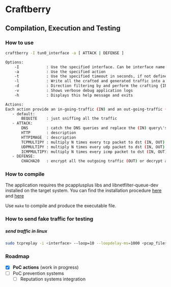 # Craftberry

## Compilation, Execution and Testing

### How to use

```bash
craftberry -I tun0_interface -a [ ATTACK | DEFENSE ]

Options:
    -I            : Use the specified interface. Can be interface name (e.g eth0) or interface IPv4 address
    -a            : Use the specified action
    -t            : Use the specified timeout in seconds, if not defined it runs until some external signals stop the execution (e.g. ctrl+c)
    -l            : Write all the crafted and generated traffic into a pcapng file having name passed by parameter or, if the parameter\'s equal to \'default\', the name is `out_<epoch_ms>.pcapng`
    -d            : Direction filtering by and perform the crafting {IN, OUT}, default = IN
    -v            : Shows verbose debug application logs
    -h            : Displays this help message and exits

Actions:
Each action provide an in-going-traffic (IN) and an out-going-traffic (OUT) craft methods based on the attack direction
   - default:
       BEQUITE    : just sniffing all the traffic
   - ATTACK:
       DNS        : catch the DNS queries and replace the (IN) query\'s value or the (OUT) answer value
       HTTP       : description
       HTTPIMAGE  : description
       TCPMULTIPY : multiply N times every tcp packet to dst (IN, OUT)
       UDPMULTIPY : multiply N times every udp packet to dst (IN, OUT)
       ICMPMULTIPY: multiply N times every icmp packet to dst (IN, OUT)
   - DEFENSE:
       CHACHA20   : encrypt all the outgoing traffic (OUT) or decrypt all the ingoing traffic (IN)
```

### How to compile

The application requires the pcapplusplus libs and libnetfilter-queue-dev installed on the target system.
You can find the installation procedure [here](https://pcapplusplus.github.io/docs/install) and [here](https://www.howtoinstall.co/it/ubuntu/trusty/libnetfilter-queue-dev)

Use ```make``` to compile and produce the executable file.

### How to send fake traffic for testing

##### send traffic in linux

```bash
sudo tcpreplay -i <interface> --loop=10 --loopdelay-ms=1000 <pcap_file>
```

### Roadmap

- [X] **PoC actions** (work in progress)
- [ ] PoC prevention systems
    - [ ] Reputation systems integration
